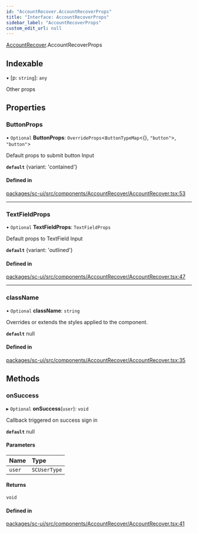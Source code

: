```yaml
---
id: "AccountRecover.AccountRecoverProps"
title: "Interface: AccountRecoverProps"
sidebar_label: "AccountRecoverProps"
custom_edit_url: null
---
```


[AccountRecover](../modules/AccountRecover.md).AccountRecoverProps

## Indexable

▪ [p: `string`]: `any`

Other props

## Properties

### ButtonProps

• `Optional` **ButtonProps**: `OverrideProps`<`ButtonTypeMap`<{}, ``"button"``\>, ``"button"``\>

Default props to submit button Input

**`default`** {variant: 'contained'}

#### Defined in

[packages/sc-ui/src/components/AccountRecover/AccountRecover.tsx:53](https://github.com/selfcommunity/community-ui/blob/1eb776a/packages/sc-ui/src/components/AccountRecover/AccountRecover.tsx#L53)

___

### TextFieldProps

• `Optional` **TextFieldProps**: `TextFieldProps`

Default props to TextField Input

**`default`** {variant: 'outlined'}

#### Defined in

[packages/sc-ui/src/components/AccountRecover/AccountRecover.tsx:47](https://github.com/selfcommunity/community-ui/blob/1eb776a/packages/sc-ui/src/components/AccountRecover/AccountRecover.tsx#L47)

___

### className

• `Optional` **className**: `string`

Overrides or extends the styles applied to the component.

**`default`** null

#### Defined in

[packages/sc-ui/src/components/AccountRecover/AccountRecover.tsx:35](https://github.com/selfcommunity/community-ui/blob/1eb776a/packages/sc-ui/src/components/AccountRecover/AccountRecover.tsx#L35)

## Methods

### onSuccess

▸ `Optional` **onSuccess**(`user`): `void`

Callback triggered on success sign in

**`default`** null

#### Parameters

| Name | Type |
| :------ | :------ |
| `user` | `SCUserType` |

#### Returns

`void`

#### Defined in

[packages/sc-ui/src/components/AccountRecover/AccountRecover.tsx:41](https://github.com/selfcommunity/community-ui/blob/1eb776a/packages/sc-ui/src/components/AccountRecover/AccountRecover.tsx#L41)
